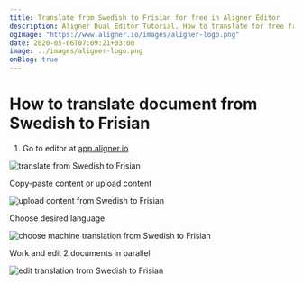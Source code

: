 ```yaml
---
title: Translate from Swedish to Frisian for free in Aligner Editor
description: Aligner Dual Editor Tutorial. How to translate for free from Swedish to Frisian. Aligner is multilingual document management platform. 
ogImage: "https://www.aligner.io/images/aligner-logo.png"
date: 2020-05-06T07:09:21+03:00
image: ../images/aligner-logo.png
onBlog: true
---
```


# How to translate document from Swedish to Frisian

1. Go to editor at [app.aligner.io](https://app.aligner.io "Aligner App web page")

![translate from Swedish to Frisian](../aligner-blank-editor.png "translate from Swedish to Frisian")

Copy-paste content or upload content

![upload content from Swedish to Frisian](../aligner-uploaded-document.png "upload content from Swedish to Frisian")

Choose desired language

![choose machine translation from Swedish to Frisian](../aligner-language-dropdown.png "choose machine translation from Swedish to Frisian")

Work and edit 2 documents in parallel

![edit translation from Swedish to Frisian](../aligner-double-sitded-editor.png "edit translation from Swedish to Frisian")

